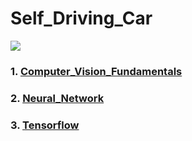# Self_Driving_Car

<img src="https://github.com/RishavMishraRM/Self_Driving_Car/blob/main/Images/carnd.jpg">

### 1. <a href="https://github.com/RishavMishraRM/Self_Driving_Car/tree/main/Computer_Vision_Fundamentals">Computer_Vision_Fundamentals</a>
### 2. <a href ="https://github.com/RishavMishraRM/Self_Driving_Car/tree/main/Neural_Network">Neural_Network<a>
### 3. <a href ="https://github.com/RishavMishraRM/Self_Driving_Car/tree/main/Tensorflow">Tensorflow<a>
